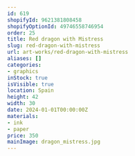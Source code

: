 ```yaml
---
id: 619
shopifyId: 9621381808458
shopifyOptionId: 49746558746954
order: 25
title: Red dragon with Mistress
slug: red-dragon-with-mistress
url: art-works/red-dragon-with-mistress
aliases: []
categories:
- graphics
inStock: true
isVisible: true
location: Spain
height: 42
width: 30
date: 2024-01-01T00:00:00Z
materials:
- ink
- paper
price: 350
mainImage: dragon_mistress.jpg
---
```

